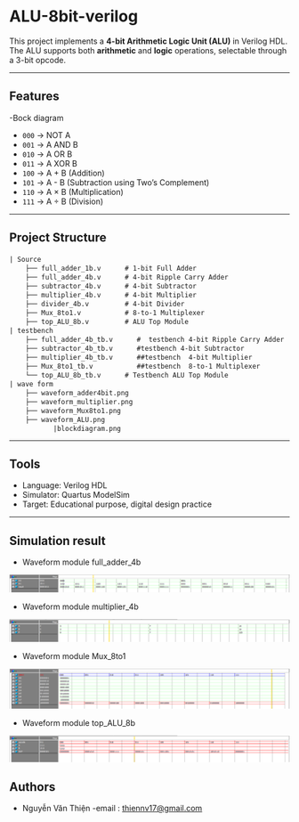 # ALU-8bit-verilog

This project implements a **4-bit Arithmetic Logic Unit (ALU)** in Verilog HDL.  
The ALU supports both **arithmetic** and **logic** operations, selectable through a 3-bit opcode.  

---

## Features
-Bock diagram 



- `000` → NOT A
- `001` → A AND B
- `010` → A OR B
- `011` → A XOR B
- `100` → A + B (Addition)
- `101` → A - B (Subtraction using Two’s Complement)
- `110` → A × B (Multiplication)
- `111` → A ÷ B (Division)

---

## Project Structure

```
| Source
	├── full_adder_1b.v      # 1-bit Full Adder
	├── full_adder_4b.v      # 4-bit Ripple Carry Adder
	├── subtractor_4b.v      # 4-bit Subtractor
	├── multiplier_4b.v      # 4-bit Multiplier
	├── divider_4b.v         # 4-bit Divider
	├── Mux_8to1.v           # 8-to-1 Multiplexer
	├── top_ALU_8b.v         # ALU Top Module
| testbench
	├── full_adder_4b_tb.v      #  testbench 4-bit Ripple Carry Adder
	├── subtractor_4b_tb.v      #testbench 4-bit Subtractor
	├── multiplier_4b_tb.v      ##testbench  4-bit Multiplier
	├── Mux_8to1_tb.v           ##testbench  8-to-1 Multiplexer
	└── top_ALU_8b_tb.v      # Testbench ALU Top Module
| wave form
	├── waveform_adder4bit.png
	├── waveform_multiplier.png
	├── waveform_Mux8to1.png
	├── waveform_ALU.png
           |blockdiagram.png 
```

---

## Tools

- Language: Verilog HDL  
- Simulator: Quartus ModelSim 
- Target: Educational purpose, digital design practice  

---


## Simulation result

-  Waveform module full_adder_4b   
   
![full_adder_4b ](waveform_adder4bit.png)

- Waveform module multiplier_4b

![multiplier_4b ](waveform_multiplier.png)

- Waveform module Mux_8to1

![Mux_8to1](waveform_Mux8to1.png)

- Waveform module top_ALU_8b         
          
![top_ALU_8b](waveform_ALU.png)


## Authors
 
- Nguyễn Văn Thiện 
-email : thiennv17@gmail.com

